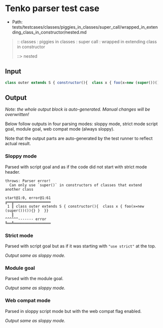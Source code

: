 # Tenko parser test case

- Path: tests/testcases/classes/piggies_in_classes/super_call/wrapped_in_extending_class_in_constructor/nested.md

> :: classes : piggies in classes : super call : wrapped in extending class in constructor
>
> ::> nested

## Input

`````js
class outer extends S { constructor(){  class x { foo(x=new (super())()){} }  }}
`````

## Output

_Note: the whole output block is auto-generated. Manual changes will be overwritten!_

Below follow outputs in four parsing modes: sloppy mode, strict mode script goal, module goal, web compat mode (always sloppy).

Note that the output parts are auto-generated by the test runner to reflect actual result.

### Sloppy mode

Parsed with script goal and as if the code did not start with strict mode header.

`````
throws: Parser error!
  Can only use `super()` in constructors of classes that extend another class

start@1:0, error@1:61
╔══╦═════════════════
 1 ║ class outer extends S { constructor(){  class x { foo(x=new (super())()){} }  }}
   ║                                                              ^^^^^^------- error
╚══╩═════════════════

`````

### Strict mode

Parsed with script goal but as if it was starting with `"use strict"` at the top.

_Output same as sloppy mode._

### Module goal

Parsed with the module goal.

_Output same as sloppy mode._

### Web compat mode

Parsed in sloppy script mode but with the web compat flag enabled.

_Output same as sloppy mode._
